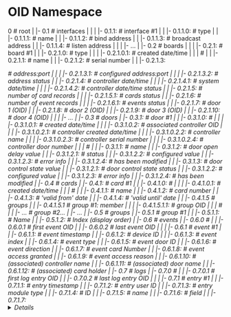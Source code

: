 # OID Namespace

0                                                                            # root
|
|- 0.1                                                                       # interfaces
|    |
|    |- 0.1.1: <status>                                                      # interface #1
|    |      |- 0.1.1.0: <type>                                               #    type
|    |      |- 0.1.1.1: <name>                                               #    name
|    |      |- 0.1.1.2: <bind>                                               #    bind address
|    |      |- 0.1.1.3: <broadcast>                                          #    broadcast address
|    |      |- 0.1.1.4: <listen>                                             #    listen address
|    |
|    |- ...
| 
|- 0.2                                                                       # boards
|    |
|    |- 0.2.1: <status>                                                      # board #1
|    |      |- 0.2.1.0: <type>                                               #    type
|    |      |        |- 0.2.1.0.1: <created>                                 #    created date/time
|    |      |                                                                #
|    |      |- 0.2.1.1:  <name>                                              #    name
|    |      |- 0.2.1.2:  <ID>                                                #    serial number
|    |      |- 0.2.1.3:  <address>                                           #    address:port
|    |      |        |- 0.2.1.3.1: <configured>                              #    configured address:port
|    |      |        |- 0.2.1.3.2: <status>                                  #    address status
|    |      |- 0.2.1.4:  <datetime>                                          #    controller date/time
|    |      |        |- 0.2.1.4.1: <now>                                     #    system date/time
|    |      |        |- 0.2.1.4.2: <status>                                  #    controller date/time status
|    |      |- 0.2.1.5:  <cards>                                             #    number of card records
|    |      |        |- 0.2.1.5.1: <status>                                  #    cards status
|    |      |- 0.2.1.6:  <events>                                            #    number of event records
|    |      |        |- 0.2.1.6.1: <status>                                  #    events status
|    |      |- 0.2.1.7:  <door1>                                             #    door 1 (OID)
|    |      |- 0.2.1.8:  <door2>                                             #    door 2 (OID)
|    |      |- 0.2.1.9:  <door3>                                             #    door 3 (OID)
|    |      |- 0.2.1.10: <door4>                                             #    door 4 (OID)
|    |
|    |- ...
|
|- 0.3                                                                       # doors
|    |- 0.3.1: <status>                                                      # door #1
|    |      |- 0.3.1.0:                                                      #
|    |      |        |- 0.3.1.0.1: <created>                                 #    created date/time
|    |      |        |- 0.3.1.0.2: <controller>                              #    associated controller OID
|    |      |                   |- 0.3.1.0.2.1: <created>                    #               controller created date/time
|    |      |                   |- 0.3.1.0.2.2: <name>                       #               controller name
|    |      |                   |- 0.3.1.0.2.3: <deviceID>                   #               controller serial number
|    |      |                   |- 0.3.1.0.2.4: <door>                       #               controller door number
|    |      |                                                                #
|    |      |- 0.3.1.1: <name>                                               #    name
|    |      |- 0.3.1.2: <delay>                                              #    door open delay value
|    |               |- 0.3.1.2.1: <status>                                  #                    status
|    |               |- 0.3.1.2.2: <configured>                              #                    configured value
|    |               |- 0.3.1.2.3: <error>                                   #                    error info
|    |               |- 0.3.1.2.4: <modified>                                #                    has been modified
|    |      |- 0.3.1.3: <control>                                            #    door control state value
|    |               |- 0.3.1.2.1: <status>                                  #    door control state status
|    |               |- 0.3.1.2.2: <configured>                              #                       configured value
|    |               |- 0.3.1.2.3: <error>                                   #                       error info
|    |               |- 0.3.1.2.4: <modified>                                #                       has been modified
|
|- 0.4                                                                       # cards
|    |- 0.4.1: <status>                                                      # card #1
|    |      |- 0.4.1.0:                                                      #
|    |      |        |- 0.4.1.0.1: <created>                                 #      created date/time
|    |      |                                                                # 
|    |      |- 0.4.1.1: <name>                                               #      name
|    |      |- 0.4.1.2: <number>                                             #      card number
|    |      |- 0.4.1.3: <from>                                               #      'valid from' date
|    |      |- 0.4.1.4: <to>                                                 #      'valid until' date
|    |      |- 0.4.1.5                                                       #      groups
|    |               |- 0.4.1.5.1 <member>                                   #      group #1: member
|    |               |           |- 0.4.1.5.1.1: <oid>                       #                group OID
|    |               |                                                       #
|    |               |- ...                                                  #      group #2...
|    |- ...
|
|- 0.5                                                                       # groups
|    |- 0.5.1                                                                # group #1
|    |      |- 0.5.1.1: <name>                                               #       Name
|    |      |- 0.5.1.2: <index>                                              #       Index (display order)
|
|- 0.6                                                                       # events
|    |- 0.6.0                                                                # 
|    |      |- 0.6.0.1                                                       # first event OID
|    |      |- 0.6.0.2                                                       # last event OID
|    |
|    |- 0.6.1                                                                # event #1
|    |      |- 0.6.1.1: <timestamp>                                          #       event timestamp
|    |      |- 0.6.1.2: <deviceID>                                           #       device ID
|    |      |- 0.6.1.3: <index>                                              #       event index
|    |      |- 0.6.1.4: <type>                                               #       event type
|    |      |- 0.6.1.5: <door>                                               #       event door ID
|    |      |- 0.6.1.6: <direction>                                          #       event direction
|    |      |- 0.6.1.7: <cardNumber>                                         #       event card Number
|    |      |- 0.6.1.8: <accessGranted>                                      #       event access granted
|    |      |- 0.6.1.9: <reason>                                             #       event access reason
|    |      |- 0.6.1.10: <deviceName>                                        #       (associated) controller name
|    |      |- 0.6.1.11: <doorName>                                          #       (associated) door name
|    |      |- 0.6.1.12: <cardName>                                          #       (associated) card holder
|
|- 0.7                                                                       # logs
|    |- 0.7.0                                                                # 
|    |      |- 0.7.0.1                                                       # first log entry OID
|    |      |- 0.7.0.2                                                       # last log entry OID
|    |
|    |- 0.7.1                                                                # entry #1
|    |      |- 0.7.1.1: <timestamp>                                          #       entry timestamp
|    |      |- 0.7.1.2: <uid>                                                #       entry user ID
|    |      |- 0.7.1.3: <module>                                             #       entry module type
|    |      |- 0.7.1.4: <module-id>                                          #                    ID
|    |      |- 0.7.1.5: <module-name>                                        #                    name
|    |      |- 0.7.1.6: <module-field>                                       #                    field
|    |      |- 0.7.1.7: <details>                                            #             details

